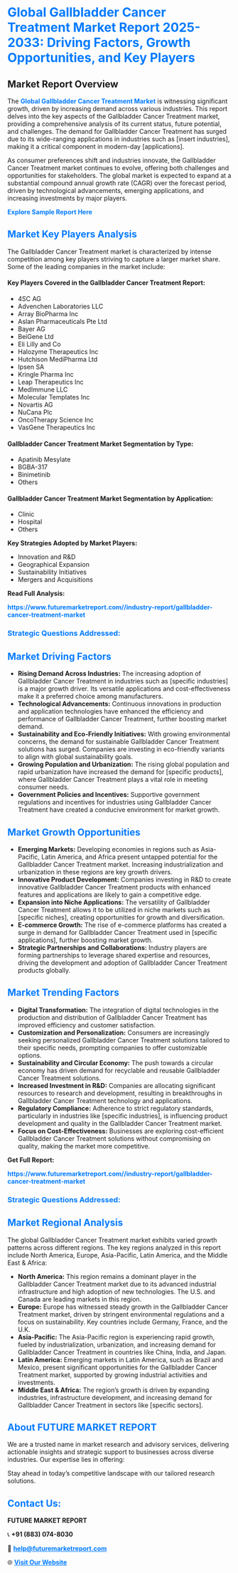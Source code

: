 <h1 style="color: #007BFF;">Global Gallbladder Cancer Treatment Market Report 2025-2033: Driving Factors, Growth Opportunities, and Key Players</h1>

<section id="overview">
<h2>Market Report Overview</h2>
<p>The <a href="https://www.futuremarketreport.com//industry-report/gallbladder-cancer-treatment-market" style="color: #007BFF; text-decoration: none;"><strong>Global Gallbladder Cancer Treatment Market</strong></a> is witnessing significant growth, driven by increasing demand across various industries. This report delves into the key aspects of the Gallbladder Cancer Treatment market, providing a comprehensive analysis of its current status, future potential, and challenges. The demand for Gallbladder Cancer Treatment has surged due to its wide-ranging applications in industries such as [insert industries], making it a critical component in modern-day [applications].</p>
<p>As consumer preferences shift and industries innovate, the Gallbladder Cancer Treatment market continues to evolve, offering both challenges and opportunities for stakeholders. The global market is expected to expand at a substantial compound annual growth rate (CAGR) over the forecast period, driven by technological advancements, emerging applications, and increasing investments by major players.</p>
</section>

<section id="overview">
<p><a href="https://www.futuremarketreport.com//request-sample/reportId=54498" style="color: #007BFF; text-decoration: none;"><strong>Explore Sample Report Here</strong></a></p>
</section>

<section id="key-players">
<h2 style="color: #007BFF;">Market Key Players Analysis</h2>
<p>The Gallbladder Cancer Treatment market is characterized by intense competition among key players striving to capture a larger market share. Some of the leading companies in the market include:</p>
<h4>Key Players Covered in the Gallbladder Cancer Treatment Report:</h4>
<ul><li>4SC AG</li><li>Advenchen Laboratories LLC</li><li>Array BioPharma Inc</li><li>Aslan Pharmaceuticals Pte Ltd</li><li>Bayer AG</li><li>BeiGene Ltd</li><li>Eli Lilly and Co</li><li>Halozyme Therapeutics Inc</li><li>Hutchison MediPharma Ltd</li><li>Ipsen SA</li><li>Kringle Pharma Inc</li><li>Leap Therapeutics Inc</li><li>MedImmune LLC</li><li>Molecular Templates Inc</li><li>Novartis AG</li><li>NuCana Plc</li><li>OncoTherapy Science Inc</li><li>VasGene Therapeutics Inc</li></ul>
<h4>Gallbladder Cancer Treatment Market Segmentation by Type:</h4>
<ul><li>Apatinib Mesylate</li><li>BGBA-317</li><li>Binimetinib</li><li>Others</li></ul>

<h4>Gallbladder Cancer Treatment Market Segmentation by Application:</h4>
<ul><li>Clinic</li><li>Hospital</li><li>Others</li></ul>
<p><strong>Key Strategies Adopted by Market Players:</strong></p>
<ul>
<li>Innovation and R&D</li>
<li>Geographical Expansion</li>
<li>Sustainability Initiatives</li>
<li>Mergers and Acquisitions</li>
</ul>
</section>

<section>
<p><strong>Read Full Analysis: </strong></p><a href="https://www.futuremarketreport.com//industry-report/gallbladder-cancer-treatment-market" style="color: #007BFF; text-decoration: none;"><strong>https://www.futuremarketreport.com//industry-report/gallbladder-cancer-treatment-market</strong></a>
<h3 style="color: #007BFF;">Strategic Questions Addressed:</h3>
</section>

<section id="driving-factors">
<h2 style="color: #007BFF;">Market Driving Factors</h2>
<ul>
<li><strong>Rising Demand Across Industries:</strong> The increasing adoption of Gallbladder Cancer Treatment in industries such as [specific industries] is a major growth driver. Its versatile applications and cost-effectiveness make it a preferred choice among manufacturers.</li>
<li><strong>Technological Advancements:</strong> Continuous innovations in production and application technologies have enhanced the efficiency and performance of Gallbladder Cancer Treatment, further boosting market demand.</li>
<li><strong>Sustainability and Eco-Friendly Initiatives:</strong> With growing environmental concerns, the demand for sustainable Gallbladder Cancer Treatment solutions has surged. Companies are investing in eco-friendly variants to align with global sustainability goals.</li>
<li><strong>Growing Population and Urbanization:</strong> The rising global population and rapid urbanization have increased the demand for [specific products], where Gallbladder Cancer Treatment plays a vital role in meeting consumer needs.</li>
<li><strong>Government Policies and Incentives:</strong> Supportive government regulations and incentives for industries using Gallbladder Cancer Treatment have created a conducive environment for market growth.</li>
</ul>
</section>

<section id="growth-opportunities">
<h2 style="color: #007BFF;">Market Growth Opportunities</h2>
<ul>
<li><strong>Emerging Markets:</strong> Developing economies in regions such as Asia-Pacific, Latin America, and Africa present untapped potential for the Gallbladder Cancer Treatment market. Increasing industrialization and urbanization in these regions are key growth drivers.</li>
<li><strong>Innovative Product Development:</strong> Companies investing in R&D to create innovative Gallbladder Cancer Treatment products with enhanced features and applications are likely to gain a competitive edge.</li>
<li><strong>Expansion into Niche Applications:</strong> The versatility of Gallbladder Cancer Treatment allows it to be utilized in niche markets such as [specific niches], creating opportunities for growth and diversification.</li>
<li><strong>E-commerce Growth:</strong> The rise of e-commerce platforms has created a surge in demand for Gallbladder Cancer Treatment used in [specific applications], further boosting market growth.</li>
<li><strong>Strategic Partnerships and Collaborations:</strong> Industry players are forming partnerships to leverage shared expertise and resources, driving the development and adoption of Gallbladder Cancer Treatment products globally.</li>
</ul>
</section>

<section id="trending-factors">
<h2 style="color: #007BFF;">Market Trending Factors</h2>
<ul>
<li><strong>Digital Transformation:</strong> The integration of digital technologies in the production and distribution of Gallbladder Cancer Treatment has improved efficiency and customer satisfaction.</li>
<li><strong>Customization and Personalization:</strong> Consumers are increasingly seeking personalized Gallbladder Cancer Treatment solutions tailored to their specific needs, prompting companies to offer customizable options.</li>
<li><strong>Sustainability and Circular Economy:</strong> The push towards a circular economy has driven demand for recyclable and reusable Gallbladder Cancer Treatment solutions.</li>
<li><strong>Increased Investment in R&D:</strong> Companies are allocating significant resources to research and development, resulting in breakthroughs in Gallbladder Cancer Treatment technology and applications.</li>
<li><strong>Regulatory Compliance:</strong> Adherence to strict regulatory standards, particularly in industries like [specific industries], is influencing product development and quality in the Gallbladder Cancer Treatment market.</li>
<li><strong>Focus on Cost-Effectiveness:</strong> Businesses are exploring cost-efficient Gallbladder Cancer Treatment solutions without compromising on quality, making the market more competitive.</li>
</ul>
</section>

<section>
<p><strong>Get Full Report: </strong></p><a href="https://www.futuremarketreport.com//industry-report/gallbladder-cancer-treatment-market" style="color: #007BFF; text-decoration: none;"><strong>https://www.futuremarketreport.com//industry-report/gallbladder-cancer-treatment-market</strong></a>
<h3 style="color: #007BFF;">Strategic Questions Addressed:</h3>
</section>


<section id="regional-analysis">
<h2 style="color: #007BFF;">Market Regional Analysis</h2>
<p>The global Gallbladder Cancer Treatment market exhibits varied growth patterns across different regions. The key regions analyzed in this report include North America, Europe, Asia-Pacific, Latin America, and the Middle East & Africa:</p>
<ul>
<li><strong>North America:</strong> This region remains a dominant player in the Gallbladder Cancer Treatment market due to its advanced industrial infrastructure and high adoption of new technologies. The U.S. and Canada are leading markets in this region.</li>
<li><strong>Europe:</strong> Europe has witnessed steady growth in the Gallbladder Cancer Treatment market, driven by stringent environmental regulations and a focus on sustainability. Key countries include Germany, France, and the U.K.</li>
<li><strong>Asia-Pacific:</strong> The Asia-Pacific region is experiencing rapid growth, fueled by industrialization, urbanization, and increasing demand for Gallbladder Cancer Treatment in countries like China, India, and Japan.</li>
<li><strong>Latin America:</strong> Emerging markets in Latin America, such as Brazil and Mexico, present significant opportunities for the Gallbladder Cancer Treatment market, supported by growing industrial activities and investments.</li>
<li><strong>Middle East & Africa:</strong> The region’s growth is driven by expanding industries, infrastructure development, and increasing demand for Gallbladder Cancer Treatment in sectors like [specific sectors].</li>
</ul>
</section>

<footer>
<h2 style="color: #007BFF;">About FUTURE MARKET REPORT</h2>
<p>We are a trusted name in market research and advisory services, delivering actionable insights and strategic support to businesses across diverse industries. Our expertise lies in offering:</p>

<p>Stay ahead in today’s competitive landscape with our tailored research solutions.</p>

<h2 style="color: #007BFF;">Contact Us:</h2>
<p><strong>FUTURE MARKET REPORT</strong></p>
<p>📞 <strong>+91 (883) 074-8030</strong></p>
<p>📧 <strong><a href="mailto:help@futuremarketreport.com" style="color: #007BFF;">help@futuremarketreport.com</a></strong></p>
<p>🌐 <strong><a href="https://www.futuremarketreport.com/" style="color: #007BFF;">Visit Our Website</a></strong></p>
</footer>